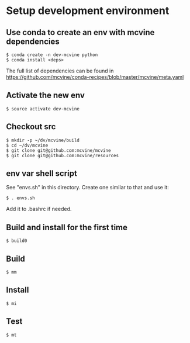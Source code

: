# Setup development environment

## Use conda to create an env with mcvine dependencies

```
$ conda create -n dev-mcvine python
$ conda install <deps>
```

The full list of dependencies can be found in 
https://github.com/mcvine/conda-recipes/blob/master/mcvine/meta.yaml

## Activate the new env

```
$ source activate dev-mcvine
```

## Checkout src

```
$ mkdir -p ~/dv/mcvine/build
$ cd ~/dv/mcvine
$ git clone git@github.com:mcvine/mcvine
$ git clone git@github.com:mcvine/resources
```

## env var shell script

See "envs.sh" in this directory.
Create one similar to that and use it:

```
$ . envs.sh
```
Add it to .bashrc if needed.

## Build and install for the first time
```
$ build0
```

## Build
```
$ mm
```

## Install
```
$ mi
```

## Test
```
$ mt
```
